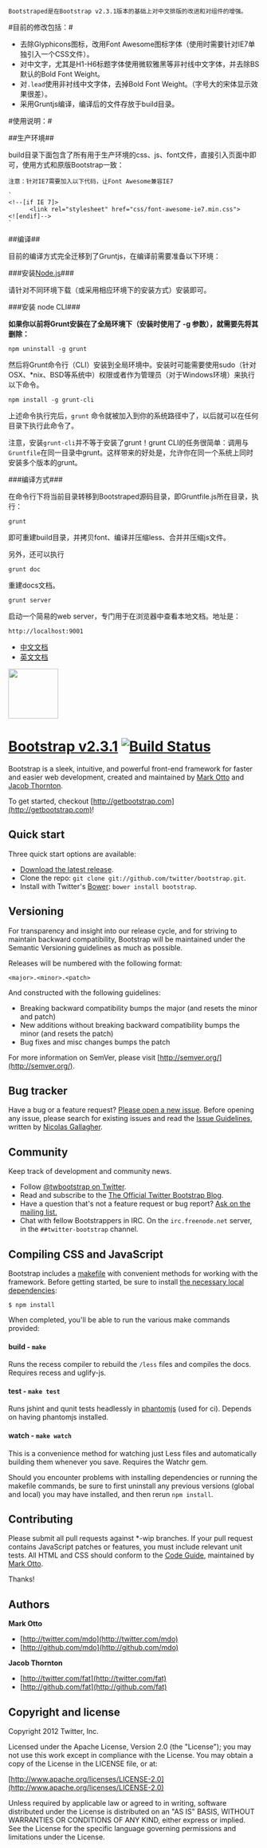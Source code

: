 ```
Bootstraped是在Bootstrap v2.3.1版本的基础上对中文排版的改进和对组件的增强。
```

#目前的修改包括：#

*  去除Glyphicons图标，改用Font Awesome图标字体（使用时需要针对IE7单独引入一个CSS文件）。
*  对中文字，尤其是H1-H6标题字体使用微软雅黑等非衬线中文字体，并去除BS默认的Bold Font Weight。
*  对`.lead`使用非衬线中文字体，去掉Bold Font Weight。（字号大的宋体显示效果很差）。
*  采用Gruntjs编译，编译后的文件存放于build目录。

#使用说明：#

##生产环境##

build目录下面包含了所有用于生产环境的css、js、font文件，直接引入页面中即可，使用方式和原版Bootstrap一致：

```
注意：针对IE7需要加入以下代码，让Font Awesome兼容IE7

`
<!--[if IE 7]>
      <link rel="stylesheet" href="css/font-awesome-ie7.min.css">
<![endif]-->
`
```

##编译##

目前的编译方式完全迁移到了Gruntjs，在编译前需要准备以下环境：

###安装[Node.js](http://nodejs.org/download/)###

请针对不同环境下载（或采用相应环境下的安装方式）安装即可。

###安装 node CLI###

**如果你以前将Grunt安装在了全局环境下（安装时使用了 -g 参数），就需要先将其删除：**

```shell
npm uninstall -g grunt
```

然后将Grunt命令行（CLI）安装到全局环境中。安装时可能需要使用sudo（针对OSX、*nix、BSD等系统中）权限或者作为管理员（对于Windows环境）来执行以下命令。

```shell
npm install -g grunt-cli
```

上述命令执行完后，`grunt` 命令就被加入到你的系统路径中了，以后就可以在任何目录下执行此命令了。

注意，安装`grunt-cli`并不等于安装了grunt！grunt CLI的任务很简单：调用与`Gruntfile`在同一目录中grunt。这样带来的好处是，允许你在同一个系统上同时安装多个版本的grunt。


###编译方式###

在命令行下将当前目录转移到Bootstraped源码目录，即Gruntfile.js所在目录，执行：

```shell
grunt
```
即可重建build目录，并拷贝font、编译并压缩less、合并并压缩js文件。

另外，还可以执行

```shell
grunt doc
```
重建docs文档。

```shell
grunt server
```
启动一个简易的web server，专门用于在浏览器中查看本地文档。地址是：

```
http://localhost:9001
```


* [中文文档 ](http://www.bootcss.com)
* [英文文档](http://getbootstrap.com)




<a href="http://getbootstrap.com">
  <img src="http://twitter.github.com/bootstrap/assets/img/bootstrap-docs-readme.png" width="100px">
</a>

# [Bootstrap v2.3.1](http://twitter.github.com/bootstrap) [![Build Status](https://secure.travis-ci.org/twitter/bootstrap.png)](http://travis-ci.org/twitter/bootstrap)

Bootstrap is a sleek, intuitive, and powerful front-end framework for faster and easier web development, created and maintained by [Mark Otto](http://twitter.com/mdo) and [Jacob Thornton](http://twitter.com/fat).

To get started, checkout [http://getbootstrap.com](http://getbootstrap.com)!



## Quick start

Three quick start options are available:

* [Download the latest release](https://github.com/twitter/bootstrap/zipball/master).
* Clone the repo: `git clone git://github.com/twitter/bootstrap.git`.
* Install with Twitter's [Bower](http://twitter.github.com/bower): `bower install bootstrap`.



## Versioning

For transparency and insight into our release cycle, and for striving to maintain backward compatibility, Bootstrap will be maintained under the Semantic Versioning guidelines as much as possible.

Releases will be numbered with the following format:

`<major>.<minor>.<patch>`

And constructed with the following guidelines:

* Breaking backward compatibility bumps the major (and resets the minor and patch)
* New additions without breaking backward compatibility bumps the minor (and resets the patch)
* Bug fixes and misc changes bumps the patch

For more information on SemVer, please visit [http://semver.org/](http://semver.org/).



## Bug tracker

Have a bug or a feature request? [Please open a new issue](https://github.com/twitter/bootstrap/issues). Before opening any issue, please search for existing issues and read the [Issue Guidelines](https://github.com/necolas/issue-guidelines), written by [Nicolas Gallagher](https://github.com/necolas/).



## Community

Keep track of development and community news.

* Follow [@twbootstrap on Twitter](http://twitter.com/twbootstrap).
* Read and subscribe to the [The Official Twitter Bootstrap Blog](http://blog.getbootstrap.com).
* Have a question that's not a feature request or bug report? [Ask on the mailing list.](http://groups.google.com/group/twitter-bootstrap)
* Chat with fellow Bootstrappers in IRC. On the `irc.freenode.net` server, in the `##twitter-bootstrap` channel.



## Compiling CSS and JavaScript

Bootstrap includes a [makefile](Makefile) with convenient methods for working with the framework. Before getting started, be sure to install [the necessary local dependencies](package.json):

```
$ npm install
```

When completed, you'll be able to run the various make commands provided:

#### build - `make`
Runs the recess compiler to rebuild the `/less` files and compiles the docs. Requires recess and uglify-js.

#### test - `make test`
Runs jshint and qunit tests headlessly in [phantomjs](http://code.google.com/p/phantomjs/) (used for ci). Depends on having phantomjs installed.

#### watch - `make watch`
This is a convenience method for watching just Less files and automatically building them whenever you save. Requires the Watchr gem.

Should you encounter problems with installing dependencies or running the makefile commands, be sure to first uninstall any previous versions (global and local) you may have installed, and then rerun `npm install`.



## Contributing

Please submit all pull requests against *-wip branches. If your pull request contains JavaScript patches or features, you must include relevant unit tests. All HTML and CSS should conform to the [Code Guide](http://github.com/mdo/code-guide), maintained by [Mark Otto](http://github.com/mdo).

Thanks!



## Authors

**Mark Otto**

+ [http://twitter.com/mdo](http://twitter.com/mdo)
+ [http://github.com/mdo](http://github.com/mdo)

**Jacob Thornton**

+ [http://twitter.com/fat](http://twitter.com/fat)
+ [http://github.com/fat](http://github.com/fat)



## Copyright and license

Copyright 2012 Twitter, Inc.

Licensed under the Apache License, Version 2.0 (the "License");
you may not use this work except in compliance with the License.
You may obtain a copy of the License in the LICENSE file, or at:

  [http://www.apache.org/licenses/LICENSE-2.0](http://www.apache.org/licenses/LICENSE-2.0)

Unless required by applicable law or agreed to in writing, software
distributed under the License is distributed on an "AS IS" BASIS,
WITHOUT WARRANTIES OR CONDITIONS OF ANY KIND, either express or implied.
See the License for the specific language governing permissions and
limitations under the License.
